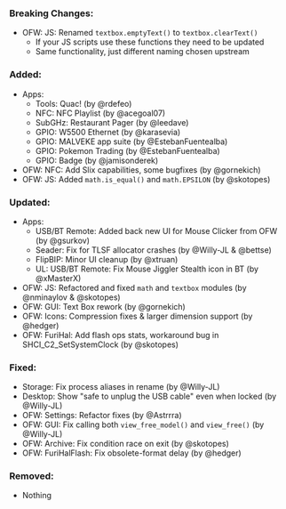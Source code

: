 ### Breaking Changes:
- OFW: JS: Renamed `textbox.emptyText()` to `textbox.clearText()`
  - If your JS scripts use these functions they need to be updated
  - Same functionality, just different naming chosen upstream

### Added:
- Apps:
  - Tools: Quac! (by @rdefeo)
  - NFC: NFC Playlist (by @acegoal07)
  - SubGHz: Restaurant Pager (by @leedave)
  - GPIO: W5500 Ethernet (by @karasevia)
  - GPIO: MALVEKE app suite (by @EstebanFuentealba)
  - GPIO: Pokemon Trading (by @EstebanFuentealba)
  - GPIO: Badge (by @jamisonderek)
- OFW: NFC: Add Slix capabilities, some bugfixes (by @gornekich)
- OFW: JS: Added `math.is_equal()` and `math.EPSILON` (by @skotopes)

### Updated:
- Apps:
  - USB/BT Remote: Added back new UI for Mouse Clicker from OFW (by @gsurkov)
  - Seader: Fix for TLSF allocator crashes (by @Willy-JL & @bettse)
  - FlipBIP: Minor UI cleanup (by @xtruan)
  - UL: USB/BT Remote: Fix Mouse Jiggler Stealth icon in BT (by @xMasterX)
- OFW: JS: Refactored and fixed `math` and `textbox` modules (by @nminaylov & @skotopes)
- OFW: GUI: Text Box rework (by @gornekich)
- OFW: Icons: Compression fixes & larger dimension support (by @hedger)
- OFW: FuriHal: Add flash ops stats, workaround bug in SHCI_C2_SetSystemClock (by @skotopes)

### Fixed:
- Storage: Fix process aliases in rename (by @Willy-JL)
- Desktop: Show "safe to unplug the USB cable" even when locked (by @Willy-JL)
- OFW: Settings: Refactor fixes (by @Astrrra)
- OFW: GUI: Fix calling both `view_free_model()` and `view_free()` (by @Willy-JL)
- OFW: Archive: Fix condition race on exit (by @skotopes)
- OFW: FuriHalFlash: Fix obsolete-format delay (by @hedger)

### Removed:
- Nothing
